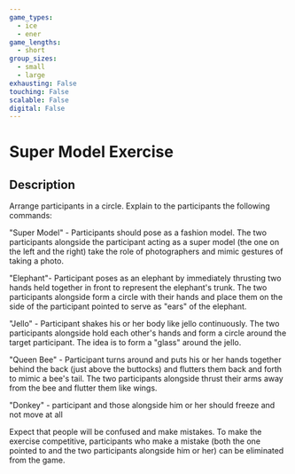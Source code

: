 ```yaml
---
game_types:
  - ice
  - ener
game_lengths:
  - short
group_sizes:
  - small
  - large
exhausting: False
touching: False
scalable: False
digital: False
---
```

# Super Model Exercise

## Description
Arrange participants in a circle.
Explain to the participants the following commands:

"Super Model" - Participants should pose as a fashion model. The two participants alongside the participant acting as a super model (the one on the left and the right) take the role of photographers and mimic gestures of taking a photo.

"Elephant"- Participant poses as an elephant by immediately thrusting two hands held together in front to represent the elephant's trunk. The two participants alongside form a circle with their hands and place them on the side of the participant pointed to serve as "ears" of the elephant.

"Jello" - Participant shakes his or her body like jello continuously. The two participants alongside hold each other's hands and form a circle around the target participant. The idea is to form a "glass" around the jello.

"Queen Bee" - Participant turns around and puts his or her hands together behind the back (just above the buttocks) and flutters them back and forth to mimic a bee's tail. The two participants alongside thrust their arms away from the bee and flutter them like wings.

"Donkey" - participant and those alongside him or her should freeze and not move at all

Expect that people will be confused and make mistakes. To make the exercise competitive, participants who make a mistake (both the one pointed to and the two participants alongside him or her) can be eliminated from the game.
